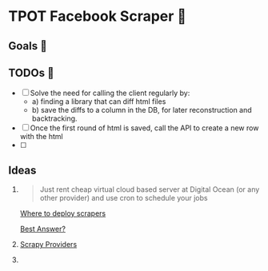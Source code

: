 # TPOT Facebook Scraper :camel:

## Goals :calendar:


## TODOs :8ball:

- [ ] Solve the need for calling the client regularly by:
	- a) finding a library that can diff html files
	- b) save the diffs to a column in the DB, for later reconstruction and backtracking.
- [ ] Once the first round of html is saved, call the API to create a new row with the html
- [ ] 


## Ideas

1. > Just rent cheap virtual cloud based server at Digital Ocean (or any other provider) and use cron to schedule your jobs
    
	[Where to deploy scrapers](https://www.quora.com/Where-do-I-deploy-my-scrapers-so-that-theyll-be-executed-regularly)

	[Best Answer?](https://qr.ae/prA1p1)

2. [Scrapy Providers](https://www.scrapehero.com/web-scraping-cloud-providers/)
3. 